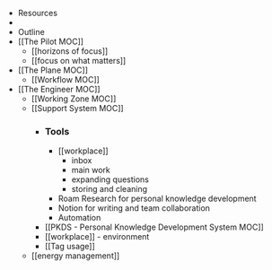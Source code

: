 - Resources
- 
- Outline
- [[The Pilot MOC]]
    - [[horizons of focus]]
    - [[focus on what matters]]
- [[The Plane MOC]]
    - [[Workflow MOC]]
- [[The Engineer MOC]]
    - [[Working Zone MOC]]
    - [[Support System MOC]]
        - ### Tools
            - [[workplace]]
                - inbox
                - main work
                - expanding questions 
                - storing and cleaning
            - Roam Research for personal knowledge development
            - Notion for writing and team collaboration
            - Automation
        - [[PKDS - Personal Knowledge Development System MOC]]
        - [[workplace]] - environment
        - [[Tag usage]]
    - [[energy management]]
